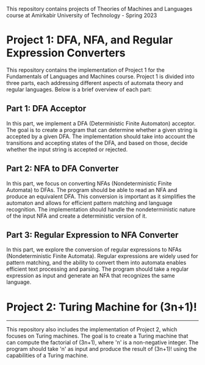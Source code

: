 This repository contains projects of Theories of Machines and Languages course at Amirkabir University of Technology - Spring 2023

# Project 1: DFA, NFA, and Regular Expression Converters

This repository contains the implementation of Project 1 for the Fundamentals of Languages and Machines course. Project 1 is divided into three parts, each addressing different aspects of automata theory and regular languages. Below is a brief overview of each part:

Part 1: DFA Acceptor
---------------------
In this part, we implement a DFA (Deterministic Finite Automaton) acceptor. The goal is to create a program that can determine whether a given string is accepted by a given DFA. The implementation should take into account the transitions and accepting states of the DFA, and based on those, decide whether the input string is accepted or rejected.

Part 2: NFA to DFA Converter
---------------------------
In this part, we focus on converting NFAs (Nondeterministic Finite Automata) to DFAs. The program should be able to read an NFA and produce an equivalent DFA. This conversion is important as it simplifies the automaton and allows for efficient pattern matching and language recognition. The implementation should handle the nondeterministic nature of the input NFA and create a deterministic version of it.

Part 3: Regular Expression to NFA Converter
------------------------------------------
In this part, we explore the conversion of regular expressions to NFAs (Nondeterministic Finite Automata). Regular expressions are widely used for pattern matching, and the ability to convert them into automata enables efficient text processing and parsing. The program should take a regular expression as input and generate an NFA that recognizes the same language.

# Project 2: Turing Machine for (3n+1)!
---------------------------------------
This repository also includes the implementation of Project 2, which focuses on Turing machines. The goal is to create a Turing machine that can compute the factorial of (3n+1), where 'n' is a non-negative integer. The program should take 'n' as input and produce the result of (3n+1)! using the capabilities of a Turing machine.

